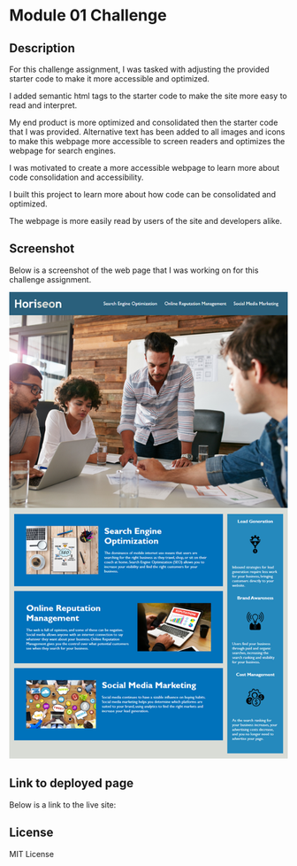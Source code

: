 # Module 01 Challenge

## Description

For this challenge assignment, I was tasked with adjusting the provided starter code to make it more accessible and optimized. 

I added semantic html tags to the starter code to make the site more easy to read and interpret.

My end product is more optimized and consolidated then the starter code that I was provided. Alternative text has been added to all images and icons to make this webpage more accessible to screen readers and optimizes the webpage for search engines.

I was motivated to create a more accessible webpage to learn more about code consolidation and accessibility.

I built this project to learn more about how code can be consolidated and optimized. 

The webpage is more easily read by users of the site and developers alike.

## Screenshot

Below is a screenshot of the web page that I was working on for this challenge assignment.
 
![alt text](assets/01-html-css-git-homework-demo.png)
    
## Link to deployed page

Below is a link to the live site:



## License

MIT License
